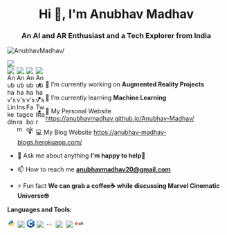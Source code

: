 



<h1 align="center">Hi 👋, I'm Anubhav Madhav</h1>
<h3 align="center">An AI and AR Enthusiast and a Tech Explorer from India</h3>


<!-- 
<img src="https://cdn.rawgit.com/sindresorhus/awesome/d7305f38d29fed78fa85652e3a63e154dd8e8829/media/badge.svg" alt="Awesome Badge"/> -->
<p align="left"> <img src=https://komarev.com/ghpvc/?username=AnubhavMadhav alt=AnubhavMadhav/> </p> 
<img src="https://anubhavmadhav.tumblr.com/post/624507096070832128/thor" width="520" align='right'>

<a href="https://www.linkedin.com/in/anubhav-madhav/">
  <img align="left" alt="Anubhav's LinkedIn" width="22px" src="https://cdn.jsdelivr.net/npm/simple-icons@v3/icons/linkedin.svg" />
</a>
<a href="https://www.instagram.com/anubhav_madhav/">
  <img align="left" alt="Anubhav's Instagram" width="22px" src="https://cdn.jsdelivr.net/npm/simple-icons@v3/icons/instagram.svg" />
</a>
<a href="https://www.facebook.com/profile.php?id=100004730176288">
  <img align="left" alt="Anubhav's Facebook" width="22px" src="https://cdn.jsdelivr.net/npm/simple-icons@3.0.1/icons/facebook.svg" />
</a> 
<a href="https://twitter.com/Anubhav_Madhav">
  <img align="left" alt="Anubhav's Twitter" width="22px" src="https://cdn.jsdelivr.net/npm/simple-icons@3.2.0/icons/twitter.svg" />
</a> 



<br/>

- 🔭 I’m currently working on **Augmented Reality Projects**

- 🌱 I’m currently learning **Machine Learning**

- 🎻 My Personal Website https://anubhavmadhav.github.io/Anubhav-Madhav/

- 💻 My Blog Website https://anubhav-madhav-blogs.herokuapp.com/

<!-- - 👯 I’m looking to collaborate on **developing a Deep Learning project** -->

- 💬 Ask me about anything **I'm happy to help🤝**

- 📫 How to reach me **anubhavmadhav20@gmail.com**

- ⚡ Fun fact **We can grab a coffee☕️ while discussing Marvel Cinematic Universe🤓**


**Languages and Tools:**  

<code><img height="20" src="https://raw.githubusercontent.com/github/explore/80688e429a7d4ef2fca1e82350fe8e3517d3494d/topics/python/python.png"></code>
<code><img height="20" src="https://image.flaticon.com/icons/svg/226/226777.svg"></code>
<code><img height="20" src="https://raw.githubusercontent.com/github/explore/80688e429a7d4ef2fca1e82350fe8e3517d3494d/topics/cpp/cpp.png"></code>
<code><img height="20" src="https://konpa.github.io/devicon/devicon.git/icons/c/c-original.svg"></code>
<code><img height="20" src="https://raw.githubusercontent.com/github/explore/80688e429a7d4ef2fca1e82350fe8e3517d3494d/topics/mysql/mysql.png"></code>
<code><img height="20" src="https://cdn4.iconfinder.com/data/icons/logos-brands-5/24/unity-512.png"></code>
<code><img height="20" src=""></code>
<code><img height="20" src="https://konpa.github.io/devicon/devicon.git/icons/html5/html5-original-wordmark.svg"></code>
<code><img height="20" src="https://raw.githubusercontent.com/github/explore/80688e429a7d4ef2fca1e82350fe8e3517d3494d/topics/git/git.png"></code>







<!--
**AnubhavMadhav/AnubhavMadhav** is a ✨ _special_ ✨ repository because its `README.md` (this file) appears on your GitHub profile.

Here are some ideas to get you started:

- 🔭 I’m currently working on ...
- 🌱 I’m currently learning ...
- 👯 I’m looking to collaborate on ...
- 🤔 I’m looking for help with ...
- 💬 Ask me about ...
- 📫 How to reach me: ...
- 😄 Pronouns: ...
- ⚡ Fun fact: ...
-->


